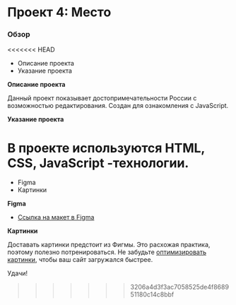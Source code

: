 # Проект 4: Место

### Обзор

<<<<<<< HEAD
* Описание проекта
* Указание проекта

**Описание проекта**

Данный проект показывает достопримечательности России с возможностью редактирования.
Создан для ознакомления с JavaScript.

**Указание проекта**

В проекте используются HTML, CSS, JavaScript -технологии.
=======
* Figma
* Картинки

**Figma**

* [Ссылка на макет в Figma](https://www.figma.com/file/StZjf8HnoeLdiXS7dYrLAh/JavaScript.-Sprint-4)

**Картинки**

Доставать картинки предстоит из Фигмы. Это расхожая практика, поэтому полезно потренироваться.
Не забудьте [оптимизировать картинки](https://tinypng.com/), чтобы ваш сайт загружался быстрее.

Удачи!
>>>>>>> 3206a4d3f3ac7058525de4f868951180c14c8bbf
